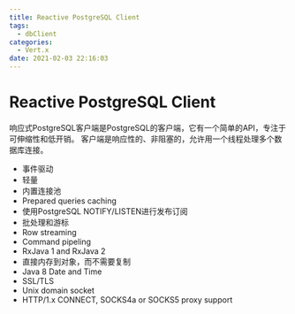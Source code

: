 ```yaml
---
title: Reactive PostgreSQL Client
tags:
  - dbClient
categories:
  - Vert.x
date: 2021-02-03 22:16:03
---
```


# Reactive PostgreSQL Client

响应式PostgreSQL客户端是PostgreSQL的客户端，它有一个简单的API，专注于可伸缩性和低开销。
客户端是响应性的、非阻塞的，允许用一个线程处理多个数据库连接。
- 事件驱动
- 轻量
- 内置连接池
- Prepared queries caching
- 使用PostgreSQL NOTIFY/LISTEN进行发布订阅
- 批处理和游标
- Row streaming
- Command pipeling
- RxJava 1 and RxJava 2
- 直接内存到对象，而不需要复制
- Java 8 Date and Time
- SSL/TLS
- Unix domain socket
- HTTP/1.x CONNECT, SOCKS4a or SOCKS5 proxy support

<!--more-->